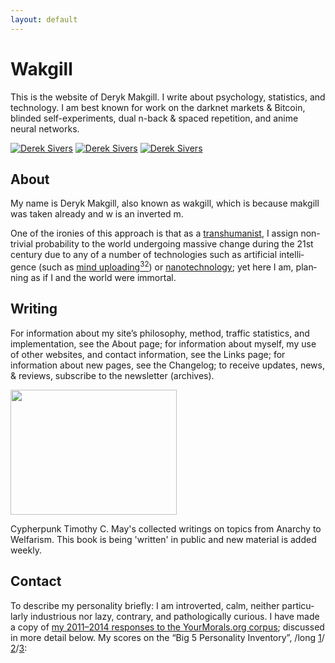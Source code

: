 ```yaml
---
layout: default
---
```


<style>.glitch{color:currentColor;position:relative;padding-right:2px}@keyframes noise-anim{0%{clip:rect(40px,9999px,35px,0)}5%{clip:rect(64px,9999px,50px,0)}10%{clip:rect(27px,9999px,26px,0)}15%{clip:rect(72px,9999px,55px,0)}20%{clip:rect(74px,9999px,53px,0)}25%{clip:rect(16px,9999px,30px,0)}30%{clip:rect(7px,9999px,52px,0)}35%{clip:rect(21px,9999px,70px,0)}40%{clip:rect(55px,9999px,19px,0)}45%{clip:rect(28px,9999px,31px,0)}50%{clip:rect(25px,9999px,94px,0)}55%{clip:rect(46px,9999px,54px,0)}60%{clip:rect(82px,9999px,15px,0)}65%{clip:rect(29px,9999px,82px,0)}70%{clip:rect(22px,9999px,21px,0)}75%{clip:rect(46px,9999px,66px,0)}80%{clip:rect(26px,9999px,73px,0)}85%{clip:rect(33px,9999px,11px,0)}90%{clip:rect(50px,9999px,25px,0)}95%{clip:rect(88px,9999px,23px,0)}100%{clip:rect(19px,9999px,67px,0)}}.glitch:after{content:attr(data-text);position:absolute;left:2px;text-shadow:-1px 0 red;top:0;color:currentColor;background:#fff;overflow:hidden;clip:rect(0,900px,0,0);animation:noise-anim 2s infinite linear alternate-reverse}@keyframes noise-anim-2{0%{clip:rect(41px,9999px,25px,0)}5%{clip:rect(57px,9999px,17px,0)}10%{clip:rect(84px,9999px,8px,0)}15%{clip:rect(70px,9999px,26px,0)}20%{clip:rect(53px,9999px,16px,0)}25%{clip:rect(39px,9999px,14px,0)}30%{clip:rect(14px,9999px,78px,0)}35%{clip:rect(68px,9999px,74px,0)}40%{clip:rect(78px,9999px,100px,0)}45%{clip:rect(85px,9999px,17px,0)}50%{clip:rect(12px,9999px,65px,0)}55%{clip:rect(46px,9999px,24px,0)}60%{clip:rect(55px,9999px,4px,0)}65%{clip:rect(23px,9999px,2px,0)}70%{clip:rect(10px,9999px,59px,0)}75%{clip:rect(38px,9999px,92px,0)}80%{clip:rect(22px,9999px,93px,0)}85%{clip:rect(93px,9999px,100px,0)}90%{clip:rect(1px,9999px,23px,0)}95%{clip:rect(65px,9999px,6px,0)}100%{clip:rect(56px,9999px,98px,0)}}.glitch:before{content:attr(data-text);position:absolute;left:-2px;text-shadow:1px 0 #00f;top:0;color:currentColor;background:#fff;overflow:hidden;clip:rect(0,900px,0,0);animation:noise-anim-2 3s infinite linear alternate-reverse}@media(prefers-reduced-motion:reduce){.glitch:after,.glitch:before{content:'';animation:none}}
  </style>

<h1 class="name glitch" data-text="Makgill">Wakgill</h1>

This is the website of Deryk Makgill. I write about psychology, statistics, and technology. I am best known for work on the darknet markets & Bitcoin, blinded self-experiments, dual n-back & spaced repetition, and anime neural networks.


<p></p>
<a href="/images/DerekSivers-20141119-1450.jpg"><img style="max-width:100px;" src="/deryk/assets/img/makgill-censored.jpg" alt="Derek Sivers" title="© 2014 Derek Sivers"></a>
<a href="https://sivers.org/images/DerekSivers-20141209a-1853.jpg"><img style="max-width:100px;" src="/deryk/assets/img/deryk-censored.png" alt="Derek Sivers" title="© 2014 Pat Shepherd - patshepherd.co.nz"></a>
<a href="/images/DerekSivers-20141209b-2333.jpg"><img style="max-width:100px;" src="/deryk/assets/img/ecuador-censored.png" alt="Derek Sivers" title="© 2014 Pat Shepherd - patshepherd.co.nz"></a>
<a href="/images/DerekSivers-20141209c-1556.jpg"></a>


<!---<img style="max-width:266px;" src="https://derykmakgill.github.io/had/assets/img/deryk-makgill-censored.jpg" alt="I'm the guy in the middle...">--->

## About

My name is Deryk Makgill, also known as wakgill, which is because makgill was taken already and w is an inverted m.

One of the ironies of this ap­proach is that as a [tran­shu­man­ist](https://en.wikipedia.org/wiki/transhumanist), I as­sign non-triv­ial prob­a­bil­ity to the world un­der­go­ing mas­sive change dur­ing the 21st cen­tury due to any of a num­ber of tech­nolo­gies such as ar­ti­fi­cial in­tel­li­gence (such as [mind up­load­ing](https://en.wikipedia.org/wiki/mind_uploading)[<sup>32</sup>](#fn32)) or [nan­otech­nol­ogy](https://en.wikipedia.org/wiki/Molecular_assembler); yet here I am, plan­ning as if I and the world were im­mor­tal.

## Writing

For information about my site’s philosophy, method, traffic statistics, and implementation, see the About page; for information about myself, my use of other websites, and contact information, see the Links page; for information about new pages, see the Changelog; to receive updates, news, & reviews, subscribe to the newsletter (archives).

<p><a href="/deryk"><img loading="lazy" width="266" height="200" src="/deryk/assets/img/tim-may-vhs.gif" alt="" class="wp-image-542"></a>
</p>

Cypherpunk Timothy C. May's collected writings on topics from Anarchy to Welfarism. This book is being 'written' in public and new material is added weekly.

## Contact

To de­scribe my per­son­al­ity briefly: I am in­tro­vert­ed, calm, nei­ther par­tic­u­larly in­dus­tri­ous nor lazy, con­trary, and patho­log­i­cally cu­ri­ous. I have made a copy of [my 2011–2014 re­sponses to the Your­Moral­s.org cor­pus](/docs/personal/2011-2014-yourmorals.maff); dis­cussed in more de­tail be­low. My scores on the “Big 5 Per­son­al­ity In­ven­tory”, /<wbr>long [1](/docs/personal/2012-gwern-personalityproject.html "Personality-project long Big Five report; early 2012")/<wbr>[2](/docs/personal/2012-gwern-personalityproject-2.html "Personality-project long Big Five report; late 2012")/<wbr>[3](/docs/personal/2013-gwern-personalityproject.html "Personality-project long Big Five report: early 2013"):

